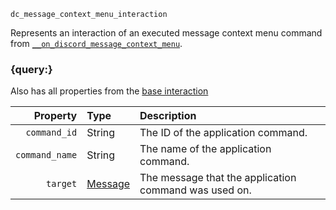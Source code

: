 `dc_message_context_menu_interaction`

Represents an interaction of an executed message context menu command from
[`__on_discord_message_context_menu`](/events/discord-message-context-menu.md).


### {query:}

Also has all properties from the [base interaction](/values/interactions/interaction.md)

|       Property | Type                          | Description                                           |
|---------------:|:------------------------------|:------------------------------------------------------|
|   `command_id` | String                        | The ID of the application command.                    |
| `command_name` | String                        | The name of the application command.                  |
|       `target` | [Message](/values/message.md) | The message that the application command was used on. |